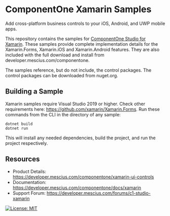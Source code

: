 # ComponentOne Xamarin Samples 

Add cross-platform business controls to your iOS, Android, and UWP mobile apps.

This repository contains the samples for [ComponentOne Studio for Xamarin](https://developer.mescius.com/componentone/xamarin-ui-controls). These samples provide complete implementation details for the Xamarin.Forms, Xamarin.iOS and Xamarin.Android features. They are also included with the full download and install from developer.mescius.com/componentone. 

The samples reference, but do not include, the control packages. The control packages can be downloaded from nuget.org.

## Building a Sample 

Xamarin samples require Visual Studio 2019 or higher. Check other requirements here: https://github.com/xamarin/Xamarin.Forms. Run these commands from the CLI in the directory of any sample: 

```
dotnet build 
dotnet run 
```
This will install any needed dependencies, build the project, and run the project respectively. 

## Resources

* Product Details: https://developer.mescius.com/componentone/xamarin-ui-controls
* Documentation: https://developer.mescius.com/componentone/docs/xamarin
* Support Forum: https://developer.mescius.com/forums/c1-studio-xamarin

[![License: MIT](https://img.shields.io/badge/License-MIT-green.svg)](https://github.com/dotnet/winforms/blob/master/LICENSE.TXT)
 
